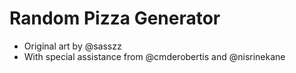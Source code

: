 # Random Pizza Generator

- Original art by @sasszz
- With special assistance from @cmderobertis and @nisrinekane
